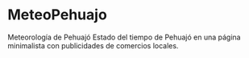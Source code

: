 # MeteoPehuajo
Meteorología de Pehuajó
Estado del tiempo de Pehuajó en una página minimalista con publicidades de comercios locales.
